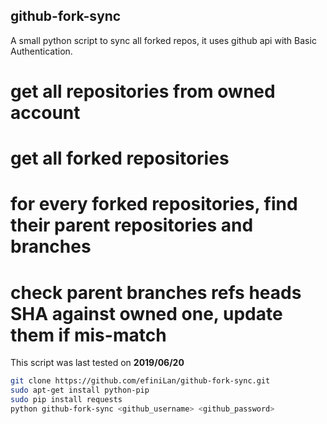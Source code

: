 github-fork-sync
------
A small python script to sync all forked repos, it uses github api with Basic Authentication.

# get all repositories from owned account
# get all forked repositories
# for every forked repositories, find their parent repositories and branches
# check parent branches refs heads SHA against owned one, update them if mis-match

This script was last tested on **2019/06/20**

```bash
git clone https://github.com/efiniLan/github-fork-sync.git
sudo apt-get install python-pip
sudo pip install requests
python github-fork-sync <github_username> <github_password>
```
